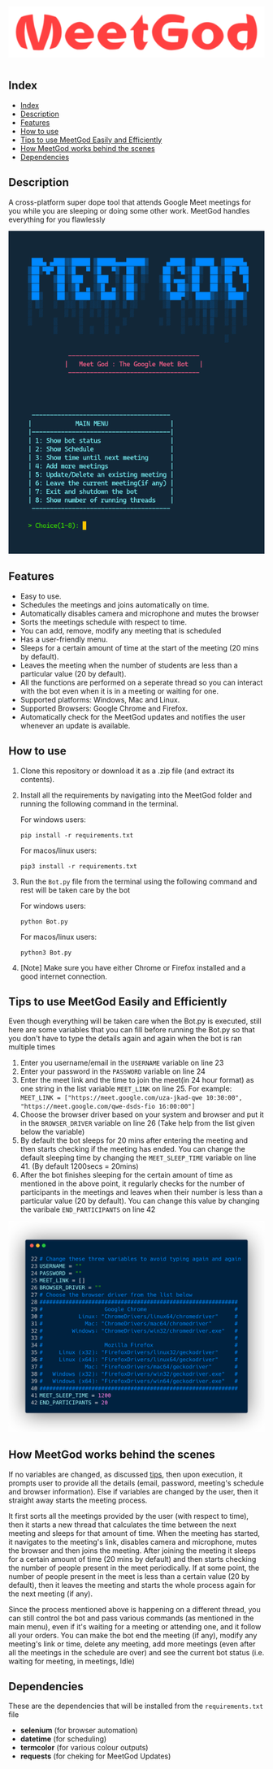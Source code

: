 ![meetgod](images/meetgod-3.png)

#

## Index

- [Index](#index)
- [Description](#description)
- [Features](#features)
- [How to use](#how-to-use)
- [Tips to use MeetGod Easily and Efficiently](#tips-to-use-meetgod-easily-and-efficiently)
- [How MeetGod works behind the scenes](#how-meetgod-works-behind-the-scenes)
- [Dependencies](#dependencies)

## Description

A cross-platform super dope tool that attends Google Meet meetings for you while you are sleeping or doing some other work. MeetGod handles everything for you flawlessly

![demo](images/demo-1.png)

## Features

- Easy to use.
- Schedules the meetings and joins automatically on time.
- Automatically disables camera and microphone and mutes the browser
- Sorts the meetings schedule with respect to time.
- You can add, remove, modify any meeting that is scheduled
- Has a user-friendly menu.
- Sleeps for a certain amount of time at the start of the meeting (20 mins by default).
- Leaves the meeting when the number of students are less than a particular value (20 by default).
- All the functions are performed on a seperate thread so you can interact with the bot even when it is in a meeting or waiting for one.
- Supported platforms: Windows, Mac and Linux.
- Supported Browsers: Google Chrome and Firefox.
- Automatically check for the MeetGod updates and notifies the user whenever an update is available.

## How to use

1. Clone this repository or download it as a .zip file (and extract its contents).
2. Install all the requirements by navigating into the MeetGod folder and running the following command in the terminal.

   For windows users:

   ```
   pip install -r requirements.txt
   ```

   For macos/linux users:

   ```
   pip3 install -r requirements.txt
   ```

3. Run the `Bot.py` file from the terminal using the following command and rest will be taken care by the bot

   For windows users:

   ```
   python Bot.py
   ```

   For macos/linux users:

   ```
   python3 Bot.py
   ```

4. [Note] Make sure you have either Chrome or Firefox installed and a good internet connection.

## Tips to use MeetGod Easily and Efficiently

Even though everything will be taken care when the Bot.py is executed, still here are some variables that you can fill before running the Bot.py so that you don't have to type the details again and again when the bot is ran multiple times

1. Enter you username/email in the `USERNAME` variable on line 23
2. Enter your password in the `PASSWORD` variable on line 24
3. Enter the meet link and the time to join the meet(in 24 hour format) as one string in the list variable `MEET_LINK` on line 25. For example: `MEET_LINK = ["https://meet.google.com/uza-jkad-qwe 10:30:00", "https://meet.google.com/qwe-dsds-fio 16:00:00"]`
4. Choose the browser driver based on your system and browser and put it in the `BROWSER_DRIVER` variable on line 26 (Take help from the list given below the variable)
5. By default the bot sleeps for 20 mins after entering the meeting and then starts checking if the meeting has ended. You can change the default sleeping time by changing the `MEET_SLEEP_TIME` variable on line 41. (By default 1200secs = 20mins)
6. After the bot finishes sleeping for the certain amount of time as mentioned in the above point, it regularly checks for the number of participants in the meetings and leaves when their number is less than a particular value (20 by default). You can change this value by changing the varibale `END_PARTICIPANTS` on line 42

![substitution](images/substitutes.png)

## How MeetGod works behind the scenes

If no variables are changed, as discussed [tips](#tips-to-use-meetgod-easily-and-efficiently), then upon execution, it prompts user to provide all the details (email, password, meeting's schedule and browser information). Else if variables are changed by the user, then it straight away starts the meeting process.

It first sorts all the meetings provided by the user (with respect to time), then it starts a new thread that calculates the time between the next meeting and sleeps for that amount of time. When the meeting has started, it navigates to the meeting's link, disables camera and microphone, mutes the browser and then joins the meeting. After joining the meeting it sleeps for a certain amount of time (20 mins by default) and then starts checking the number of people present in the meet periodically. If at some point, the number of people present in the meet is less than a certain value (20 by default), then it leaves the meeting and starts the whole process again for the next meeting (if any).

Since the process mentioned above is happening on a different thread, you can still control the bot and pass various commands (as mentioned in the main menu), even if it's waiting for a meeting or attending one, and it follow all your orders. You can make the bot end the meeting (if any), modify any meeting's link or time, delete any meeting, add more meetings (even after all the meetings in the schedule are over) and see the current bot status (i.e. waiting for meeting, in meetings, Idle)

## Dependencies

These are the dependencies that will be installed from the `requirements.txt` file

- **selenium** (for browser automation)
- **datetime** (for scheduling)
- **termcolor** (for various colour outputs)
- **requests** (for cheking for MeetGod Updates)
